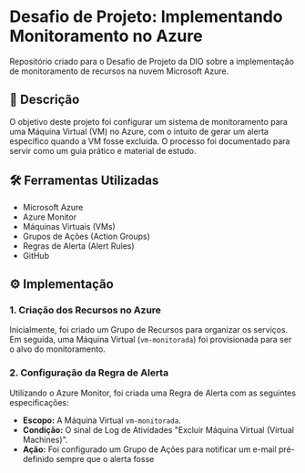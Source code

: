 # Desafio de Projeto: Implementando Monitoramento no Azure

Repositório criado para o Desafio de Projeto da DIO sobre a implementação de monitoramento de recursos na nuvem Microsoft Azure.

## 📖 Descrição

O objetivo deste projeto foi configurar um sistema de monitoramento para uma Máquina Virtual (VM) no Azure, com o intuito de gerar um alerta específico quando a VM fosse excluída. O processo foi documentado para servir como um guia prático e material de estudo.

## 🛠️ Ferramentas Utilizadas
* Microsoft Azure
* Azure Monitor
* Máquinas Virtuais (VMs)
* Grupos de Ações (Action Groups)
* Regras de Alerta (Alert Rules)
* GitHub

## ⚙️ Implementação

### 1. Criação dos Recursos no Azure
Inicialmente, foi criado um Grupo de Recursos para organizar os serviços. Em seguida, uma Máquina Virtual (`vm-monitorada`) foi provisionada para ser o alvo do monitoramento.

### 2. Configuração da Regra de Alerta
Utilizando o Azure Monitor, foi criada uma Regra de Alerta com as seguintes especificações:
* **Escopo:** A Máquina Virtual `vm-monitorada`.
* **Condição:** O sinal de Log de Atividades "Excluir Máquina Virtual (Virtual Machines)".
* **Ação:** Foi configurado um Grupo de Ações para notificar um e-mail pré-definido sempre que o alerta fosse

